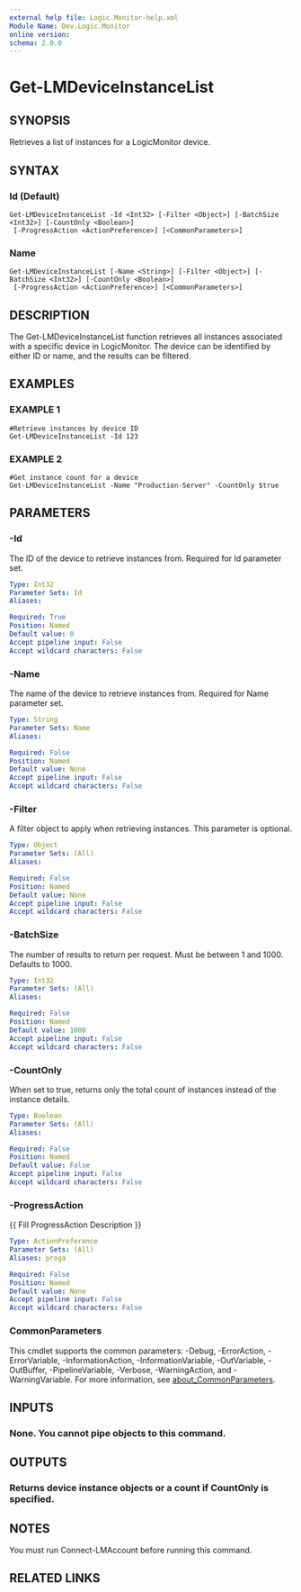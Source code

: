 ```yaml
---
external help file: Logic.Monitor-help.xml
Module Name: Dev.Logic.Monitor
online version:
schema: 2.0.0
---
```


# Get-LMDeviceInstanceList

## SYNOPSIS
Retrieves a list of instances for a LogicMonitor device.

## SYNTAX

### Id (Default)
```
Get-LMDeviceInstanceList -Id <Int32> [-Filter <Object>] [-BatchSize <Int32>] [-CountOnly <Boolean>]
 [-ProgressAction <ActionPreference>] [<CommonParameters>]
```

### Name
```
Get-LMDeviceInstanceList [-Name <String>] [-Filter <Object>] [-BatchSize <Int32>] [-CountOnly <Boolean>]
 [-ProgressAction <ActionPreference>] [<CommonParameters>]
```

## DESCRIPTION
The Get-LMDeviceInstanceList function retrieves all instances associated with a specific device in LogicMonitor.
The device can be identified by either ID or name, and the results can be filtered.

## EXAMPLES

### EXAMPLE 1
```
#Retrieve instances by device ID
Get-LMDeviceInstanceList -Id 123
```

### EXAMPLE 2
```
#Get instance count for a device
Get-LMDeviceInstanceList -Name "Production-Server" -CountOnly $true
```

## PARAMETERS

### -Id
The ID of the device to retrieve instances from.
Required for Id parameter set.

```yaml
Type: Int32
Parameter Sets: Id
Aliases:

Required: True
Position: Named
Default value: 0
Accept pipeline input: False
Accept wildcard characters: False
```

### -Name
The name of the device to retrieve instances from.
Required for Name parameter set.

```yaml
Type: String
Parameter Sets: Name
Aliases:

Required: False
Position: Named
Default value: None
Accept pipeline input: False
Accept wildcard characters: False
```

### -Filter
A filter object to apply when retrieving instances.
This parameter is optional.

```yaml
Type: Object
Parameter Sets: (All)
Aliases:

Required: False
Position: Named
Default value: None
Accept pipeline input: False
Accept wildcard characters: False
```

### -BatchSize
The number of results to return per request.
Must be between 1 and 1000.
Defaults to 1000.

```yaml
Type: Int32
Parameter Sets: (All)
Aliases:

Required: False
Position: Named
Default value: 1000
Accept pipeline input: False
Accept wildcard characters: False
```

### -CountOnly
When set to true, returns only the total count of instances instead of the instance details.

```yaml
Type: Boolean
Parameter Sets: (All)
Aliases:

Required: False
Position: Named
Default value: False
Accept pipeline input: False
Accept wildcard characters: False
```

### -ProgressAction
{{ Fill ProgressAction Description }}

```yaml
Type: ActionPreference
Parameter Sets: (All)
Aliases: proga

Required: False
Position: Named
Default value: None
Accept pipeline input: False
Accept wildcard characters: False
```

### CommonParameters
This cmdlet supports the common parameters: -Debug, -ErrorAction, -ErrorVariable, -InformationAction, -InformationVariable, -OutVariable, -OutBuffer, -PipelineVariable, -Verbose, -WarningAction, and -WarningVariable. For more information, see [about_CommonParameters](http://go.microsoft.com/fwlink/?LinkID=113216).

## INPUTS

### None. You cannot pipe objects to this command.
## OUTPUTS

### Returns device instance objects or a count if CountOnly is specified.
## NOTES
You must run Connect-LMAccount before running this command.

## RELATED LINKS
